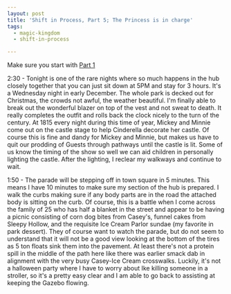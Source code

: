 ```yaml
---
layout: post
title: 'Shift in Process, Part 5; The Princess is in charge'
tags:
  - magic-kingdom
  - shift-in-process

---
```


Make sure you start with <a href="http://thisisnotajoke.com/2011/01/29/shift-in-process-pt1/">Part 1</a>

2:30 - Tonight is one of the rare nights where so much happens in the hub closely together that you can just sit down at 5PM and stay for 3 hours. It's a Wednesday night in early December. The whole park is decked out for Christmas, the crowds not awful, the weather beautiful. I'm finally able to break out the wonderful blazer on top of the vest and not sweat to death. It really completes the outfit and rolls back the clock nicely to the turn of the century. At 1815 every night during this time of year, Mickey and Minnie come out on the castle stage to help Cinderella decorate her castle. Of course this is fine and dandy for Mickey and Minnie, but makes us have to quit our prodding of Guests through pathways until the castle is lit. Some of us know the timing of the show so well we can aid children in personally lighting the castle. After the lighting, I reclear my walkways and continue to wait.

1:50 - The parade will be stepping off in town square in 5 minutes. This means I have 10 minutes to make sure my section of the hub is prepared. I walk the curbs making sure if any body parts are in the road the attached body is sitting on the curb. Of course, this is a battle when I come across the family of 25 who has half a blanket in the street and appear to be having a picnic consisting of corn dog bites from Casey's, funnel cakes from Sleepy Hollow, and the requisite Ice Cream Parlor sundae (my favorite in park dessert). They of course want to watch the parade, but do not seem to understand that it will not be a good view looking at the bottom of the tires as 5 ton floats sink them into the pavement. At least there's not a protein spill in the middle of the path here like there was earlier smack dab in alignment with the very busy Casey-Ice Cream crosswalks. Luckily, it's not a halloween party where I have to worry about Ike killing someone in a stroller, so it's a pretty easy clear and I am able to go back to assisting at keeping the Gazebo flowing.
